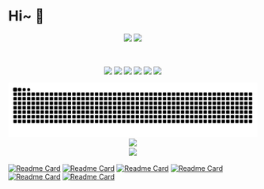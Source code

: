 # Hi~ 👋

<div align="center">
  <img width=58% src="https://github-readme-stats-one-bice.vercel.app/api?username=KwanWaiPang&count_private=true&role=OWNER,COLLABORATOR,ORGANIZATION_MEMBER&hide=prs,issues" />
  <img width=32% src="https://github-readme-stats.vercel.app/api/top-langs/?username=KwanWaiPang&layout=compact&langs_count=6&hide=CMake,JavaScript,Cuda,CSS,PowerShell,GLSL,Roff,Shell" />
</div>

<p align="center">
  <br><br>
<!--   仓库KwanWaiPang的visits数 -->
    <img src="https://badges.strrl.dev/visits/KwanWaiPang/KwanWaiPang?&color=green&logo=github">
  <!--   加入的年数 -->
    <img src="https://badges.strrl.dev/years/KwanWaiPang?color=green&logo=github">
    <img src="https://badges.strrl.dev/repos/KwanWaiPang?color=green&logo=github">
    <img src="https://badges.strrl.dev/commits/daily/KwanWaiPang?color=green&logo=github">
     <img src="https://badges.strrl.dev/contributions/daily/KwanWaiPang?color=green&logo=github">
    <img src="https://badges.strrl.dev/issues-and-prs/all/KwanWaiPang?color=green&logo=github">
</p>

<!-- 放置贪吃蛇游戏 -->
<picture>
<!-- 根据主题颜色来决定用亮的还是黑的 -->
  <source media="(prefers-color-scheme: dark)" srcset="https://github.com/KwanWaiPang/KwanWaiPang/blob/output/github-contribution-grid-snake-dark.svg" />
  <source media="(prefers-color-scheme: light)" srcset="https://github.com/KwanWaiPang/KwanWaiPang/blob/output/github-contribution-grid-snake.svg" />
  <img alt="github contribution grid snake" src="https://github.com/KwanWaiPang/KwanWaiPang/blob/output/github-contribution-grid-snake.svg" />
</picture>

<!-- 列出一些主要项目 -->
<div align="center">
  <a href="https://github.com/arclab-hku/Event_based_VO-VIO-SLAM" style="display: inline-block; width: 50%;">
    <img src="https://github-readme-stats.vercel.app/api/pin/?username=arclab-hku&repo=Event_based_VO-VIO-SLAM&theme=transparent" />
  </a>
  <a href="https://github.com/arclab-hku/DEIO" style="display: inline-block; width: 50%;">
    <img src="https://github-readme-stats.vercel.app/api/pin/?username=arclab-hku&repo=DEIO&theme=transparent" />
  </a>
</div>

[![Readme Card](https://github-readme-stats.vercel.app/api/pin/?username=arclab-hku&repo=Event_based_VO-VIO-SLAM&theme=transparent)](https://github.com/arclab-hku/Event_based_VO-VIO-SLAM)
[![Readme Card](https://github-readme-stats.vercel.app/api/pin/?username=arclab-hku&repo=DEIO&theme=transparent)](https://github.com/arclab-hku/DEIO)
[![Readme Card](https://github-readme-stats.vercel.app/api/pin/?username=arclab-hku&repo=ecmd&theme=transparent)](https://github.com/arclab-hku/ecmd)
[![Readme Card](https://github-readme-stats.vercel.app/api/pin/?username=arclab-hku&repo=SuperEIO&theme=transparent)](https://github.com/arclab-hku/SuperEIO)
[![Readme Card](https://github-readme-stats.vercel.app/api/pin/?username=arclab-hku&repo=ESVIO&theme=transparent)](https://github.com/arclab-hku/ESVIO)
[![Readme Card](https://github-readme-stats.vercel.app/api/pin/?username=arclab-hku&repo=comment_3DGS&theme=transparent)](https://github.com/arclab-hku/comment_3DGS)
